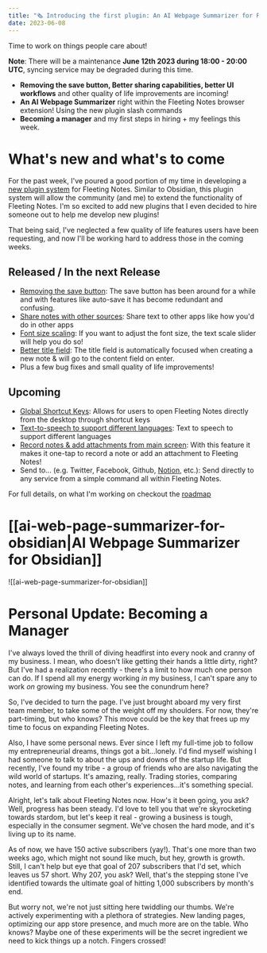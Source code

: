 ```yaml
---
title: "🗞 Introducing the first plugin: An AI Webpage Summarizer for Fleeting Notes"
date: 2023-06-08
---
```

Time to work on things people care about!

**Note**: There will be a maintenance **June 12th 2023 during 18:00 - 20:00 UTC**, syncing service may be degraded during this time.

- **Removing the save button, Better sharing capabilities, better UI workflows** and other quality of life improvements are incoming!
- **An AI Webpage Summarizer** right within the Fleeting Notes browser extension! Using the new plugin slash commands
- **Becoming a manager** and my first steps in hiring + my feelings this week.

# What's new and what's to come
For the past week, I've poured a good portion of my time in developing a [new plugin system](https://github.com/fleetingnotes/fleeting-notes-plugins) for Fleeting Notes. Similar to Obsidian, this plugin system will allow the community (and me) to extend the functionality of Fleeting Notes. I'm so excited to add new plugins that I even decided to hire someone out to help me develop new plugins!

That being said, I've neglected a few quality of life features users have been requesting, and now I'll be working hard to address those in the coming weeks.

## Released / In the next Release
- [Removing the save button](https://github.com/fleetingnotes/fleeting-notes-flutter/issues/592): The save button has been around for a while and with features like auto-save it has become redundant and confusing.
- [Share notes with other sources](https://github.com/fleetingnotes/fleeting-notes-flutter/issues/585): Share text to other apps like how you'd do in other apps
- [Font size scaling](https://github.com/fleetingnotes/fleeting-notes-flutter/issues/566): If you want to adjust the font size, the text scale slider will help you do so!
- [Better title field](https://github.com/fleetingnotes/fleeting-notes-flutter/issues/638): The title field is automatically focused when creating a new note & will go to the content field on enter.
- Plus a few bug fixes and small quality of life improvements!

## Upcoming
- [Global Shortcut Keys](https://github.com/fleetingnotes/fleeting-notes-flutter/issues/613): Allows for users to open Fleeting Notes directly from the desktop through shortcut keys
- [Text-to-speech to support different languages](https://github.com/fleetingnotes/fleeting-notes-flutter/issues/598): Text to speech to support different languages
- [Record notes & add attachments from main screen](https://github.com/fleetingnotes/fleeting-notes-flutter/issues/630): With this feature it makes it one-tap to record a note or add an attachment to Fleeting Notes!
- Send to... (e.g. Twitter, Facebook, Github, [Notion](https://github.com/fleetingnotes/fleeting-notes-plugins/issues/3), etc.): Send directly to any service from a simple command all within Fleeting Notes.

For full details, on what I'm working on checkout the [roadmap](https://github.com/orgs/fleetingnotes/projects/1)

# [[ai-web-page-summarizer-for-obsidian|AI Webpage Summarizer for Obsidian]]
![[ai-web-page-summarizer-for-obsidian]]

# Personal Update: Becoming a Manager
I've always loved the thrill of diving headfirst into every nook and cranny of my business. I mean, who doesn't like getting their hands a little dirty, right? But I've had a realization recently - there's a limit to how much one person can do. If I spend all my energy working _in_ my business, I can't spare any to work _on_ growing my business. You see the conundrum here?

So, I've decided to turn the page. I've just brought aboard my very first team member, to take some of the weight off my shoulders. For now, they're part-timing, but who knows? This move could be the key that frees up my time to focus on expanding Fleeting Notes.

Also, I have some personal news. Ever since I left my full-time job to follow my entrepreneurial dreams, things got a bit...lonely. I'd find myself wishing I had someone to talk to about the ups and downs of the startup life. But recently, I've found my tribe - a group of friends who are also navigating the wild world of startups. It's amazing, really. Trading stories, comparing notes, and learning from each other's experiences...it's something special.

Alright, let's talk about Fleeting Notes now. How's it been going, you ask? Well, progress has been steady. I'd love to tell you that we're skyrocketing towards stardom, but let's keep it real - growing a business is tough, especially in the consumer segment. We've chosen the hard mode, and it's living up to its name.

As of now, we have 150 active subscribers (yay!). That's one more than two weeks ago, which might not sound like much, but hey, growth is growth. Still, I can't help but eye that goal of 207 subscribers that I'd set, which leaves us 57 short. Why 207, you ask? Well, that's the stepping stone I've identified towards the ultimate goal of hitting 1,000 subscribers by month's end.

But worry not, we're not just sitting here twiddling our thumbs. We're actively experimenting with a plethora of strategies. New landing pages, optimizing our app store presence, and much more are on the table. Who knows? Maybe one of these experiments will be the secret ingredient we need to kick things up a notch. Fingers crossed!